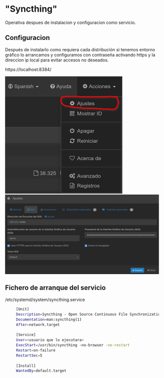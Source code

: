 # "Syncthing"
Operativa despues de instalacion y configuracion como servicio.

## Configuracion

Después de instalarlo como requiera cada distribución si tenemos entorno gráfico lo arrancamos y configuramos con contraseña activando https y la direccion ip local para evitar accesos no deseados.

https://localhost:8384/

![](img/syncthing00.png)
![](img/syncthing01.png)



## Fichero de arranque del servicio

/etc/systemd/system/syncthing.service

```bash
     [Unit]
     Description=Syncthing - Open Source Continuous File Synchronization for %I
     Documentation=man:syncthing(1)
     After=network.target

     [Service]
     User=<usuario que lo ejecutara>
     ExecStart=/usr/bin/syncthing -no-browser -no-restart
     Restart=on-failure
     RestartSec=5
     
     [Install]
     WantedBy=default.target

```
